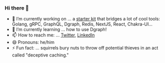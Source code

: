 ### Hi there 👋

- 🔭 I’m currently working on ... a [starter kit](https://github.com/kevinmichaelchen/go-dgraph-starter) that bridges a lot of cool tools: Golang, gRPC, GraphQL, Dgraph, Redis, NextJS, React, Chakra-UI...
- 🌱 I’m currently learning ... how to use Dgraph!
- 📫 How to reach me: ... [Twitter](https://twitter.com/kevinmchen), [LinkedIn](https://www.linkedin.com/in/kevinchen93/)
- 😄 Pronouns: he/him
- ⚡ Fun fact: ... squirrels bury nuts to throw off potential thieves in an act called "deceptive caching."
<!--
**kevinmichaelchen/kevinmichaelchen** is a ✨ _special_ ✨ repository because its `README.md` (this file) appears on your GitHub profile.

Here are some ideas to get you started:
- 🤔 I’m looking for help with ...
- 💬 Ask me about ...

-->
